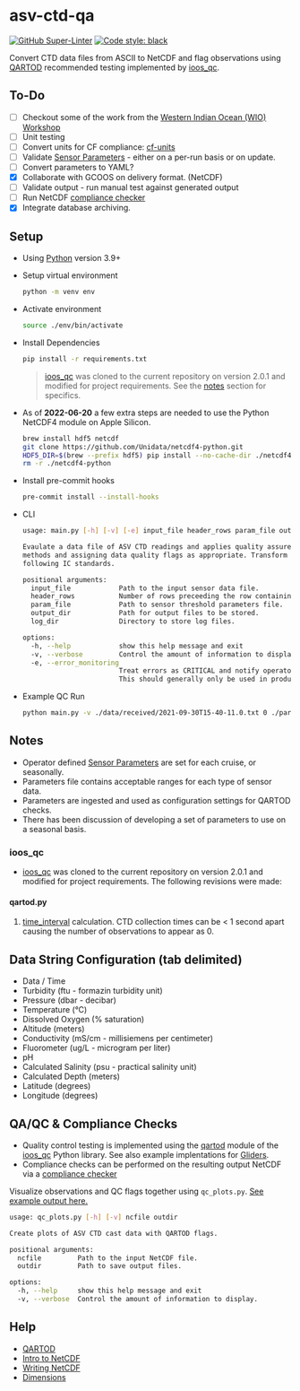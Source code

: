 # asv-ctd-qa

[![GitHub Super-Linter](https://github.com/IntegralEnvision/asv-ctd-qa/workflows/lint%20code%20base/badge.svg)](https://github.com/marketplace/actions/super-linter)
[![Code style: black](https://img.shields.io/badge/code%20style-black-000000.svg)](https://github.com/psf/black)

Convert CTD data files from ASCII to NetCDF and flag observations using [QARTOD](https://ioos.noaa.gov/project/qartod/) recommended testing implemented by [ioos_qc](https://github.com/ioos/ioos_qc).

## To-Do

- [ ] Checkout some of the work from the [Western Indian Ocean (WIO) Workshop](https://github.com/MathewBiddle/WIO_workshop)
- [ ] Unit testing
- [ ] Convert units for CF compliance: [cf-units](https://pypi.org/project/cf-units/)
- [ ] Validate [Sensor Parameters](./parameters/Sensor_Parameters.xlsx) - either on a per-run basis or on update.
- [ ] Convert parameters to YAML?
- [x] Collaborate with GCOOS on delivery format. (NetCDF)
- [ ] Validate output - run manual test against generated output
- [ ] Run NetCDF [compliance checker](https://github.com/ioos/compliance-checker)
- [x] Integrate database archiving.

## Setup

- Using [Python](https://www.python.org/downloads/release/python-3100/) version 3.9+

- Setup virtual environment

  ```bash
  python -m venv env
  ```

- Activate environment

  ```bash
  source ./env/bin/activate
  ```

- Install Dependencies

  ```bash
  pip install -r requirements.txt
  ```

  > [ioos_qc](https://github.com/ioos/ioos_qc) was cloned to the current repository on version 2.0.1 and modified for project requirements. See the [notes](#notes) section for specifics.

- As of **2022-06-20** a few extra steps are needed to use the Python NetCDF4 module on Apple Silicon.

  ```bash
  brew install hdf5 netcdf
  git clone https://github.com/Unidata/netcdf4-python.git
  HDF5_DIR=$(brew --prefix hdf5) pip install --no-cache-dir ./netcdf4-python
  rm -r ./netcdf4-python
  ```

- Install pre-commit hooks

  ```bash
  pre-commit install --install-hooks
  ```

- CLI

  ```bash
  usage: main.py [-h] [-v] [-e] input_file header_rows param_file output_dir log_dir

  Evaulate a data file of ASV CTD readings and applies quality assurence checks following QARTOD
  methods and assigning data quality flags as appropriate. Transform results into NetCDF format
  following IC standards.

  positional arguments:
    input_file            Path to the input sensor data file.
    header_rows           Number of rows preceeding the row containing column headers.
    param_file            Path to sensor threshold parameters file.
    output_dir            Path for output files to be stored.
    log_dir               Directory to store log files.

  options:
    -h, --help            show this help message and exit
    -v, --verbose         Control the amount of information to display.
    -e, --error_monitoring
                          Treat errors as CRITICAL and notify operators of any issues via email.
                          This should generally only be used in production.
  ```

- Example QC Run

  ```bash
  python main.py -v ./data/received/2021-09-30T15-40-11.0.txt 0 ./parameters/Sensor_Parameters.xlsx ./data/processed logs
  ```

## Notes

- Operator defined [Sensor Parameters](./parameters/Sensor_Parameters.xlsx) are set for each cruise, or seasonally.
- Parameters file contains acceptable ranges for each type of sensor data.
- Parameters are ingested and used as configuration settings for QARTOD checks.
- There has been discussion of developing a set of parameters to use on a seasonal basis.

### ioos_qc

- [ioos_qc](https://github.com/ioos/ioos_qc) was cloned to the current repository on version 2.0.1 and modified for project requirements. The following revisions were made:

#### qartod.py

1. [time_interval](https://github.com/IntegralEnvision/asv-ctd-qa/commit/a249dd4ee84f719696fb31ecd6eabd9edd0f6a33#diff-32c09032f00f303300ace35369debee33af51ceb355defcce878c489bdc3af6aR646) calculation. CTD collection times can be < 1 second apart causing the number of observations to appear as 0.

## Data String Configuration (tab delimited)

- Data / Time
- Turbidity (ftu - formazin turbidity unit)
- Pressure (dbar - decibar)
- Temperature (°C)
- Dissolved Oxygen (% saturation)
- Altitude (meters)
- Conductivity (mS/cm - millisiemens per centimeter)
- Fluorometer (ug/L - microgram per liter)
- pH
- Calculated Salinity (psu - practical salinity unit)
- Calculated Depth (meters)
- Latitude (degrees)
- Longitude (degrees)

## QA/QC & Compliance Checks

- Quality control testing is implemented using the [qartod](https://ioos.github.io/ioos_qc/api/ioos_qc.html#module-ioos_qc.qartod) module of the [ioos_qc](https://github.com/ioos/ioos_qc) Python library. See also example implentations for [Gliders](https://github.com/ioos/glider-dac).
- Compliance checks can be performed on the resulting output NetCDF via a [compliance checker](https://github.com/ioos/compliance-checker)

Visualize observations and QC flags together using `qc_plots.py`. [See example output here.](./data/processed/plots/2021-09-30T15-40-11.0.txt.nc/2021-09-30T15-40-11.0.txt.nc.html)

```bash
usage: qc_plots.py [-h] [-v] ncfile outdir

Create plots of ASV CTD cast data with QARTOD flags.

positional arguments:
  ncfile         Path to the input NetCDF file.
  outdir         Path to save output files.

options:
  -h, --help     show this help message and exit
  -v, --verbose  Control the amount of information to display.
```

## Help

- [QARTOD](https://ioos.noaa.gov/project/qartod/)
- [Intro to NetCDF](https://adyork.github.io/python-oceanography-lesson/17-Intro-NetCDF/index.html)
- [Writing NetCDF](https://www.earthinversion.com/utilities/Writing-NetCDF4-Data-using-Python/)
- [Dimensions](http://www.bic.mni.mcgill.ca/users/sean/Docs/netcdf/guide.txn_12.html)
